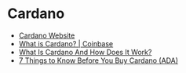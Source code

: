 # Cardano

- [Cardano Website](https://cardano.org/)
- [What is Cardano? | Coinbase](https://www.coinbase.com/learn/crypto-basics/what-is-cardano)
- [What Is Cardano And How Does It Work?](https://www.bankrate.com/investing/what-is-cardano/)
- [7 Things to Know Before You Buy Cardano (ADA)](https://www.fool.com/the-ascent/cryptocurrency/articles/7-things-to-know-before-you-buy-cardano-ada/)